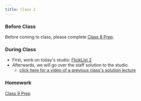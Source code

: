 ```yaml
---
title: Class 2
---
```


### Before Class
Before coming to class, please complete [Class 8 Prep](../class8-prep/).

### During Class

* First, work on today's studio: [FlickList 2](../../materials/studios/flicklist2/)
* Afterwards, we will go over the staff solution to the studio.
    * [click here for a video of a previous class's solution lecture][solution-vid]


### Homework
[Class 9 Prep](../class9-prep/)



[solution-vid]: https://youtu.be/9RoQL9rtQtU
